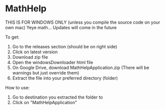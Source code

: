 # MathHelp
THIS IS FOR WINDOWS ONLY (unless you compile the source code on your own mac)
Yeye math...
Updates will come in the future

To get:
1) Go to the releases section (should be on right side)
2) Click on latest version
3) Download zip file
4) Open the windowsDownloader html file
5) On Google Drive, download MathHelpApplication.zip (There will be warnings but just override them)
6) Extract the file into your preferred directory (folder)

How to use:
1) Go to destination you extracted the folder to
2) Click on "MathHelpApplication"
